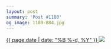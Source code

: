 ```yaml
---
layout: post
summary: 'Post #1180'
og_image: 1180-884.jpg
---
```


<p>
 <time>
  <a href="/1180">
   {{ page.date | date: "%B %-d, %Y" }}
  </a>
 </time>
 <a href="/1180">
  <img sizes="(min-width: 700px) 50vw, calc(100vw - 2rem)" src="{{ site.assets_url }}/1180-442.jpg" srcset="{{ site.assets_url }}/1180-221.jpg 221w, {{ site.assets_url }}/1180-442.jpg 442w, {{ site.assets_url }}/1180-663.jpg 663w, {{ site.assets_url }}/1180-884.jpg 884w"/>
 </a>
</p>
